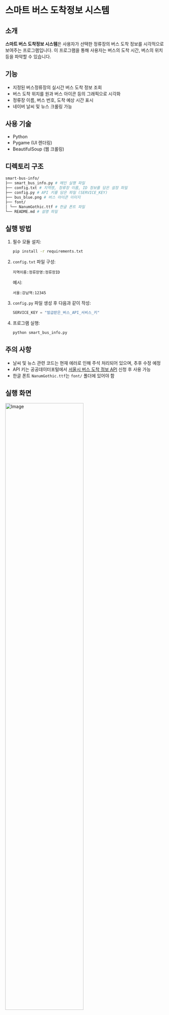 # 스마트 버스 도착정보 시스템


## 소개

**스마트 버스 도착정보 시스템**은 사용자가 선택한 정류장의 버스 도착 정보를 시각적으로 보여주는 프로그램입니다. 이 프로그램을 통해 사용자는 버스의 도착 시간, 버스의 위치 등을 파악할 수 있습니다.

## 기능

- 지정된 버스정류장의 실시간 버스 도착 정보 조회
- 버스 도착 위치를 원과 버스 아이콘 등의 그래픽으로 시각화
- 정류장 이름, 버스 번호, 도착 예상 시간 표시
- 네이버 날씨 및 뉴스 크롤링 가능

## 사용 기술

- Python
- Pygame (UI 렌더링)
- BeautifulSoup (웹 크롤링)

## 디렉토리 구조
``` bash
smart-bus-info/
├── smart_bus_info.py # 메인 실행 파일
├── config.txt # 지역명, 정류장 이름, ID 정보를 담은 설정 파일
├── config.py # API 키를 담은 파일 (SERVICE_KEY)
├── bus_blue.png # 버스 아이콘 이미지
├── font/
│ └── NanumGothic.ttf # 한글 폰트 파일
└── README.md # 설명 파일
```

## 실행 방법

1. 필수 모듈 설치:
    ```bash
    pip install -r requirements.txt
    ```

2. `config.txt` 파일 구성:
    ```
   지역이름:정류장명:정류장ID
    ```
    예시:
    ```
   서울:강남역:12345
    ```

3. `config.py` 파일 생성 후 다음과 같이 작성:
    ```python
    SERVICE_KEY = "발급받은_버스_API_서비스_키"
    ```

4. 프로그램 실행:
    ```bash
    python smart_bus_info.py
    ```




## 주의 사항

- 날씨 및 뉴스 관련 코드는 현재 에러로 인해 주석 처리되어 있으며, 추후 수정 예정
- API 키는 공공데이터포털에서 [서울시 버스 도착 정보 API](https://www.data.go.kr/data/15000314/openapi.do) 신청 후 사용 가능
- 한글 폰트 `NanumGothic.ttf`는 `font/` 폴더에 있어야 함

## 실행 화면

<img width="70%" height="70%" alt="Image" src="https://github.com/user-attachments/assets/8c656097-95fb-4518-aa5e-95afcadd0ff2" />

## 라이선스

MIT License


